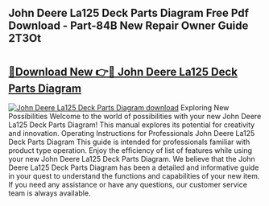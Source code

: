 ## John Deere La125 Deck Parts Diagram Free Pdf Download - Part-84B New Repair Owner Guide 2T3Ot

# <h2><a href="http://dfk6l6u.blite.top/?on=John+Deere+La125+Deck+Parts+Diagram">🔗Download New 👉🔴 John Deere La125 Deck Parts Diagram</a></h2>

[![John Deere La125 Deck Parts Diagram download](https://i.imgur.com/lujVjoI.png)](http://dfk6l6u.blite.top/?on=John+Deere+La125+Deck+Parts+Diagram)
Exploring New Possibilities Welcome to the world of possibilities with your new John Deere La125 Deck Parts Diagram! This manual explores its potential for creativity and innovation. Operating Instructions for Professionals John Deere La125 Deck Parts Diagram This guide is intended for professionals familiar with product type operation. Enjoy the efficiency of list of features while using your new John Deere La125 Deck Parts Diagram. We believe that the John Deere La125 Deck Parts Diagram has been a detailed and informative guide in your quest to understand the functions and capabilities of your new item. If you need any assistance or have any questions, our customer service team is always available.
